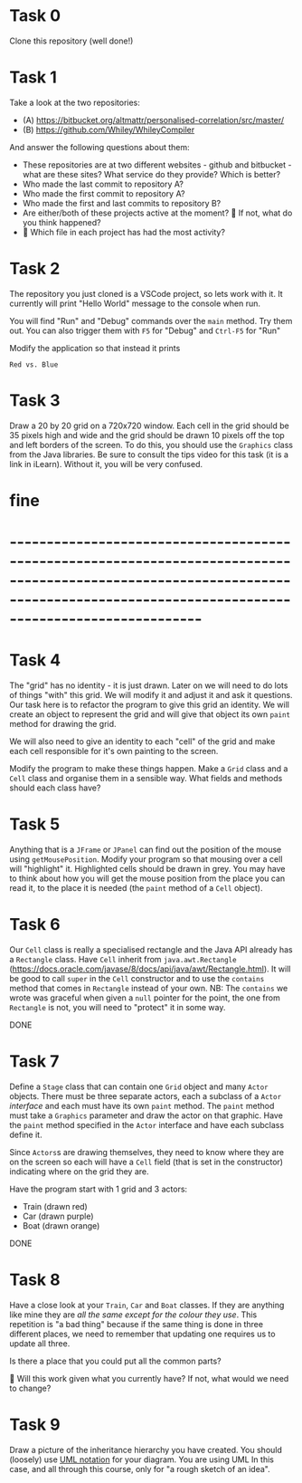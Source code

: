 # Task 0

Clone this repository (well done!)

# Task 1

Take a look at the two repositories:

  * (A) https://bitbucket.org/altmattr/personalised-correlation/src/master/
  * (B) https://github.com/Whiley/WhileyCompiler

And answer the following questions about them:

  * These repositories are at two different websites - github and bitbucket - what are these sites?  What service do they provide? Which is better?
  * Who made the last commit to repository A?
  * Who made the first commit to repository A?
  * Who made the first and last commits to repository B?
  * Are either/both of these projects active at the moment? 🤔 If not, what do you think happened?
  * 🤔 Which file in each project has had the most activity?

# Task 2

The repository you just cloned is a VSCode project, so lets work with it.  It currently will print "Hello World" message to the console when run.

You will find "Run" and "Debug" commands over the `main` method.  Try them out.  You can also trigger them with `F5` for "Debug" and `Ctrl-F5` for "Run"

Modify the application so that instead it prints

~~~~~
Red vs. Blue
~~~~~

# Task 3
Draw a 20 by 20 grid on a 720x720 window.  Each cell in the grid should be 35 pixels high and wide and the grid should be drawn 10 pixels off the top and left borders of the screen.  To do this, you should use the `Graphics` class from the Java libraries.  Be sure to consult the tips video for this task (it is a link in iLearn).  Without it, you will be very confused.

# fine
# ----------------------------------------------------------------------------------------------------------------------------------------------------------------------------------
# Task 4

The "grid" has no identity - it is just drawn.  Later on we will need to do lots of things "with" this grid.  We will modify it and adjust it and ask it questions.  Our task here is to refactor the program to give this grid an identity.  We will create an object to represent the grid and will give that object its own `paint` method for drawing the grid.

We will also need to give an identity to each "cell" of the grid and make each cell responsible for it's own painting to the screen.

Modify the program to make these things happen.  Make a `Grid` class and a `Cell` class and organise them in a sensible way.  What fields and methods should each class have?

# Task 5

Anything that is a `JFrame` or `JPanel` can find out the position of the mouse using `getMousePosition`.  Modify your program so that mousing over a cell will "highlight" it.  Highlighted cells should be drawn in grey.  You may have to think about how you will get the mouse position from the place you can read it, to the place it is needed (the `paint` method of a `Cell` object).

# Task 6
Our `Cell` class is really a specialised rectangle and the Java API already has a `Rectangle` class.  Have `Cell` inherit from `java.awt.Rectangle` (https://docs.oracle.com/javase/8/docs/api/java/awt/Rectangle.html).  It will be good to call `super` in the `Cell` constructor and to use the `contains` method that comes in `Rectangle` instead of your own.  NB:  The `contains` we wrote was graceful when given a `null` pointer for the point, the one from `Rectangle` is not, you will need to "protect" it in some way.

DONE

# Task 7
Define a `Stage` class that can contain one `Grid` object and many `Actor` objects.  There must be three separate actors, each a subclass of a `Actor` _interface_ and each must have its own `paint` method.  The `paint` method must take a `Graphics` parameter and draw the actor on that graphic.  Have the `paint` method specified in the `Actor` interface and have each subclass define it.

Since `Actors`s are drawing themselves, they need to know where they are on the screen so each will have a `Cell` field (that is set in the constructor) indicating where on the grid they are.

Have the program start with 1 grid and 3 actors:

  * Train (drawn red)
  * Car (drawn purple)
  * Boat (drawn orange)

DONE

# Task 8

Have a close look at your `Train`, `Car` and `Boat` classes.  If they are anything like mine they are _all the same except for the colour they use_.  This repetition is "a bad thing" because if the same thing is done in three different places, we need to remember that updating one requires us to update all three.

Is there a place that you could put all the common parts?

🤔 Will this work given what you currently have?  If not, what would we need to change?

# Task 9

Draw a picture of the inheritance hierarchy you have created.  You should (loosely) use [UML notation](http://www.csci.csusb.edu/dick/cs201/uml.html) for your diagram.  You are using UML In this case, and all through this course, only for "a rough sketch of an idea".
